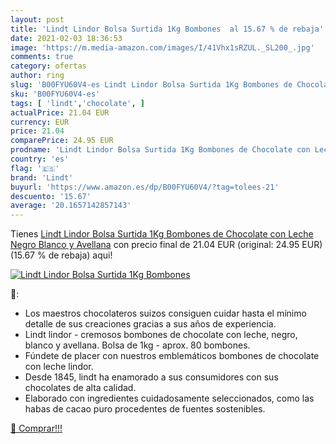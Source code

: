 ```yaml
---
layout: post
title: 'Lindt Lindor Bolsa Surtida 1Kg Bombones  al 15.67 % de rebaja'
date: 2021-02-03 18:36:53
image: 'https://m.media-amazon.com/images/I/41Vhx1sRZUL._SL200_.jpg'
comments: true
category: ofertas
author: ring
slug: 'B00FYU60V4-es Lindt Lindor Bolsa Surtida 1Kg Bombones de Chocolate con...'
sku: 'B00FYU60V4-es'
tags: [ 'lindt','chocolate', ]
actualPrice: 21.04 EUR
currency: EUR
price: 21.04
comparePrice: 24.95 EUR
prodname: 'Lindt Lindor Bolsa Surtida 1Kg Bombones de Chocolate con Leche  Negro  Blanco y Avellana'
country: 'es'
flag: '🇪🇸'
brand: 'Lindt'
buyurl: 'https://www.amazon.es/dp/B00FYU60V4/?tag=tolees-21'
descuento: '15.67'
average: '20.1657142857143'
---
```


Tienes [Lindt Lindor Bolsa Surtida 1Kg Bombones de Chocolate con Leche  Negro  Blanco y Avellana](https://www.amazon.es/dp/B00FYU60V4/?tag=tolees-21) con precio final de  21.04 EUR (original: 24.95 EUR) (15.67 %  de rebaja) aqui!

[![Lindt Lindor Bolsa Surtida 1Kg Bombones ](https://m.media-amazon.com/images/I/41Vhx1sRZUL._SL200_.jpg)](https://www.amazon.es/dp/B00FYU60V4/?tag=tolees-21)

🔎:

- Los maestros chocolateros suizos consiguen cuidar hasta el mínimo detalle de sus creaciones gracias a sus años de experiencia.
- Lindt lindor - cremosos bombones de chocolate con leche, negro, blanco y avellana. Bolsa de 1kg - aprox. 80 bombones.
- Fúndete de placer con nuestros emblemáticos bombones de chocolate con leche lindor.
- Desde 1845, lindt ha enamorado a sus consumidores con sus chocolates de alta calidad.
- Elaborado con ingredientes cuidadosamente seleccionados, como las habas de cacao puro procedentes de fuentes sostenibles.

[🛒 Comprar!!!](https://www.amazon.es/dp/B00FYU60V4/?tag=tolees-21)
